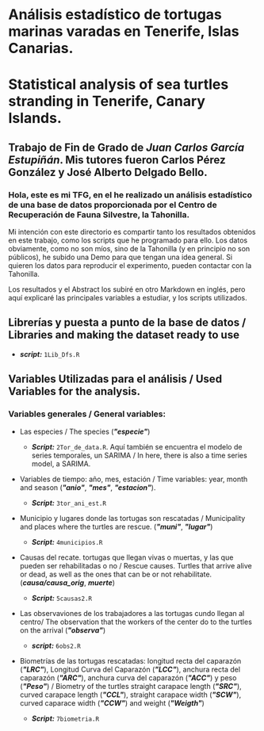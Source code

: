 # Análisis estadístico de tortugas marinas varadas en Tenerife, Islas Canarias.
# Statistical analysis of sea turtles stranding in Tenerife, Canary Islands.

## Trabajo de Fin de Grado de *Juan Carlos García Estupiñán*. Mis tutores fueron Carlos Pérez González y José Alberto Delgado Bello.

### Hola, este es mi TFG, en el he realizado un análisis estadístico de una base de datos proporcionada por el Centro de Recuperación de Fauna Silvestre, la Tahonilla.

Mi intención con este directorio es compartir tanto los resultados obtenidos en este trabajo, como los scripts que he programado para ello. Los datos obviamente, como no son míos, sino de la Tahonilla (y en principio no son públicos), he subido una Demo para que tengan una idea general. Si quieren los datos para reproducir el experimento, pueden contactar con la Tahonilla.

Los resultados y el Abstract los subiré en otro Markdown en inglés, pero aquí explicaré las principales variables a estudiar, y los scripts utilizados.

## Librerías y puesta a punto de la base de datos / Libraries and making the dataset ready to use

* ***script:*** ```1Lib_Dfs.R```

## Variables Utilizadas para el análisis / Used Variables for the analysis.

### Variables generales / General variables:

* Las especies / The species (***"especie"***)

    * ***Script:*** ```2Tor_de_data.R```. Aquí también se encuentra el modelo de series temporales, un SARIMA / In here, there is also a time series model, a SARIMA.

* Variables de tiempo: año, mes, estación / Time variables: year, month and season (***"anio"***, ***"mes"***, ***"estacion"***).

    * ***Script:*** ```3tor_ani_est.R```

* Municipio y lugares donde las tortugas son rescatadas / Municipality and places where the turtles are rescue. (***"muni"***, ***"lugar"***)

    * ***Script:*** ```4municipios.R```

* Causas del recate. tortugas que llegan vivas o muertas, y las que pueden ser rehabilitadas o no / Rescue causes. Turtles that arrive alive or dead, as well as the ones that can be or not rehabilitate. (***causa/causa_orig***, ***muerte***)

    * ***Script:*** ```5causas2.R```

* Las observaviones de los trabajadores a las tortugas cundo llegan al centro/ The observation that the workers of the center do to the turtles on the arrival (***"observa"***)

    * ***script:*** ```6obs2.R```

* Biometrías de las tortugas rescatadas: longitud recta del caparazón (***"LRC"***), Longitud Curva del Caparazón (***"LCC"***), anchura recta del caparazón (***"ARC"***), anchura curva del caparazón (***"ACC"***) y peso (***"Peso"***) / Biometry of the turtles straight carapace length (***"SRC"***), curved carapace length (***"CCL"***), straight carapace width (***"SCW"***), curved caparace width (***"CCW"***) and weight (***"Weigth"***)

    * ***Script:*** ```7biometria.R```


